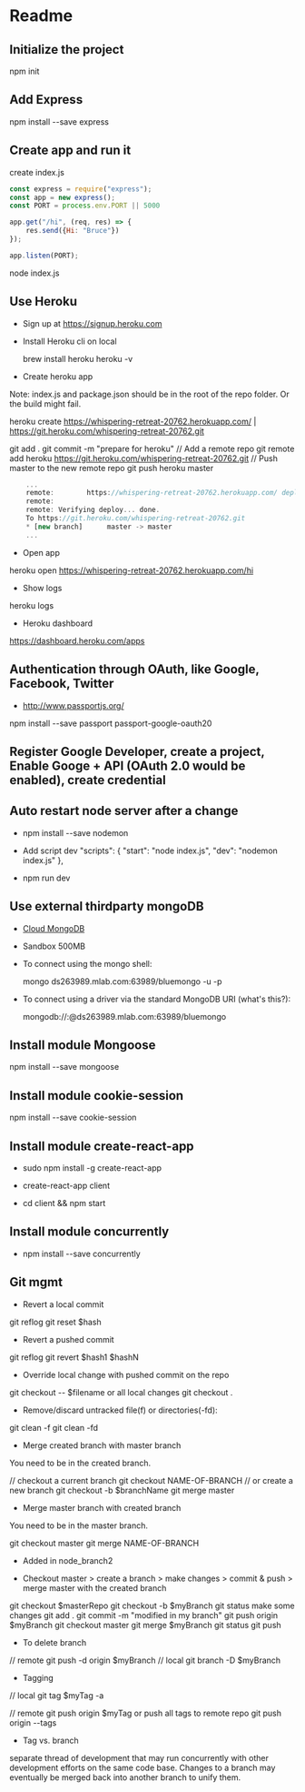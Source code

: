 # Readme

## Initialize the project

npm init

## Add Express

npm install --save express

## Create app and run it

create index.js

``` javascript
const express = require("express");
const app = new express();
const PORT = process.env.PORT || 5000

app.get("/hi", (req, res) => {
    res.send({Hi: "Bruce"})
});

app.listen(PORT);
```

node index.js

## Use Heroku

* Sign up at https://signup.heroku.com

* Install Heroku cli on local

    brew install heroku
    heroku -v

* Create heroku app

Note: index.js and package.json should be in the root of the repo folder. Or the build might fail.

heroku create
https://whispering-retreat-20762.herokuapp.com/ | https://git.heroku.com/whispering-retreat-20762.git

git add .
git commit -m "prepare for heroku"
// Add a remote repo
git remote add heroku https://git.heroku.com/whispering-retreat-20762.git
// Push master to the new remote repo
git push heroku master


``` javascript
    ...
    remote:        https://whispering-retreat-20762.herokuapp.com/ deployed to Heroku
    remote:
    remote: Verifying deploy... done.
    To https://git.heroku.com/whispering-retreat-20762.git
    * [new branch]      master -> master
    ...
```

* Open app

heroku open
https://whispering-retreat-20762.herokuapp.com/hi

* Show logs

heroku logs

* Heroku dashboard

https://dashboard.heroku.com/apps


## Authentication through OAuth, like Google, Facebook, Twitter

* http://www.passportjs.org/

npm install --save passport passport-google-oauth20

## Register Google Developer, create a project, Enable Googe + API (OAuth 2.0 would be enabled), create credential

## Auto restart node server after a change

* npm install --save nodemon
* Add script dev
  "scripts": {
    "start": "node index.js",
    "dev": "nodemon index.js"
  },

* npm run dev

## Use external thirdparty mongoDB

* [Cloud MongoDB](https://mlab.com/)
* Sandbox 500MB
* To connect using the mongo shell:

    mongo ds263989.mlab.com:63989/bluemongo -u <dbuser> -p <dbpassword>

* To connect using a driver via the standard MongoDB URI (what's this?):

    mongodb://<dbuser>:<dbpassword>@ds263989.mlab.com:63989/bluemongo

## Install module Mongoose

npm install --save mongoose

## Install module cookie-session

npm install --save cookie-session

## Install module create-react-app

* sudo npm install -g create-react-app

* create-react-app client

* cd client && npm start

## Install module concurrently

* npm install --save concurrently

## Git mgmt

* Revert a local commit

git reflog
git reset $hash

* Revert a pushed commit

git reflog
git revert $hash1 $hashN

* Override local change with pushed commit on the repo

git checkout -- $filename 
or all local changes
git checkout .

* Remove/discard untracked file(f) or directories(-fd):

git clean -f
git clean -fd

* Merge created branch with master branch 

You need to be in the created branch.

// checkout a current branch
git checkout NAME-OF-BRANCH 
// or create a new branch
git checkout -b $branchName 
git merge master

* Merge master branch with created branch 

You need to be in the master branch.

git checkout master
git merge NAME-OF-BRANCH

* Added in node_branch2

* Checkout master > create a branch > make changes > commit & push > merge master with the created branch

git checkout $masterRepo
git checkout -b $myBranch
git status
make some changes
git add .
git commit -m "modified in my branch"
git push origin $myBranch
git checkout master
git merge $myBranch
git status
git push

* To delete branch

// remote
git push -d origin $myBranch
// local 
git branch -D $myBranch

* Tagging

// local
git tag $myTag -a

// remote
git push origin $myTag
or push all tags to remote repo
git push origin --tags

* Tag vs. branch

separate thread of development that may run concurrently with other development efforts on the same code base. Changes to a branch may eventually be merged back into another branch to unify them.




